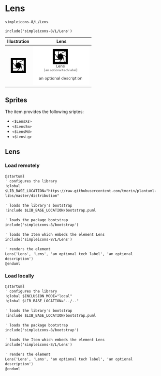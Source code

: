 # Lens


```text
simpleicons-8/L/Lens
```

```text
include('simpleicons-8/L/Lens')
```



| Illustration | Lens |
| :---: | :---: |
| ![illustration for Illustration](../../simpleicons-8/L/Lens.png) | ![illustration for Lens](../../simpleicons-8/L/Lens.Local.png) |



## Sprites
The item provides the following sriptes:

- `<$LensXs>`
- `<$LensSm>`
- `<$LensMd>`
- `<$LensLg>`





## Lens

### Load remotely
```plantuml
@startuml
' configures the library
!global $LIB_BASE_LOCATION="https://raw.githubusercontent.com/tmorin/plantuml-libs/master/distribution"

' loads the library's bootstrap
!include $LIB_BASE_LOCATION/bootstrap.puml

' loads the package bootstrap
include('simpleicons-8/bootstrap')

' loads the Item which embeds the element Lens
include('simpleicons-8/L/Lens')

' renders the element
Lens('Lens', 'Lens', 'an optional tech label', 'an optional description')
@enduml
```

### Load locally
```plantuml
@startuml
' configures the library
!global $INCLUSION_MODE="local"
!global $LIB_BASE_LOCATION="../.."

' loads the library's bootstrap
!include $LIB_BASE_LOCATION/bootstrap.puml

' loads the package bootstrap
include('simpleicons-8/bootstrap')

' loads the Item which embeds the element Lens
include('simpleicons-8/L/Lens')

' renders the element
Lens('Lens', 'Lens', 'an optional tech label', 'an optional description')
@enduml
```

